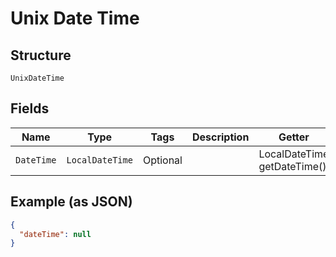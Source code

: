 
# Unix Date Time

## Structure

`UnixDateTime`

## Fields

| Name | Type | Tags | Description | Getter | Setter |
|  --- | --- | --- | --- | --- | --- |
| `DateTime` | `LocalDateTime` | Optional | <testing><br> | LocalDateTime getDateTime() | setDateTime(LocalDateTime dateTime) |

## Example (as JSON)

```json
{
  "dateTime": null
}
```

